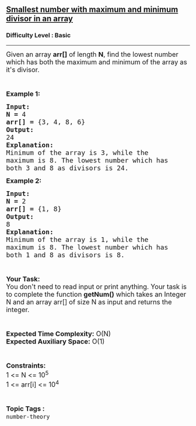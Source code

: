 <h2><a href="https://practice.geeksforgeeks.org/problems/weak-maths0559/1">Smallest number with maximum and minimum divisor in an array</a></h2><h3>Difficulty Level : Basic</h3><hr><div class="problems_problem_content__Xm_eO"><p><span style="font-size:18px">Given an array <strong>arr[]</strong> of length <strong>N</strong>, find the lowest number which has both the maximum and minimum of the array as it's divisor.</span></p>

<p>&nbsp;</p>

<p><span style="font-size:18px"><strong>Example 1:</strong></span></p>

<pre><span style="font-size:18px"><strong>Input:</strong></span>
<span style="font-size:18px"><strong>N = </strong>4</span>
<span style="font-size:18px"><strong>arr[] = </strong>{3, 4, 8, 6}</span>
<span style="font-size:18px"><strong>Output:</strong></span>
<span style="font-size:18px">24</span>
<span style="font-size:18px"><strong>Explanation:</strong></span>
<span style="font-size:18px">Minimum of the array is 3, while the
maximum is 8. The lowest number which has
both 3 and 8 as divisors is 24.</span></pre>

<p><span style="font-size:18px"><strong>Example 2:</strong></span></p>

<pre><span style="font-size:18px"><strong>Input:</strong></span>
<span style="font-size:18px"><strong>N = </strong>2</span>
<span style="font-size:18px"><strong>arr[] = </strong>{1, 8}</span>
<span style="font-size:18px"><strong>Output:</strong></span>
<span style="font-size:18px">8</span>
<span style="font-size:18px"><strong>Explanation:</strong></span>
<span style="font-size:18px">Minimum of the array is 1, while the
maximum is 8. The lowest number which has
both 1 and 8 as divisors is 8.</span></pre>

<p>&nbsp;</p>

<p><span style="font-size:18px"><strong>Your Task:</strong><br>
You don't need to read input or print anything. Your task is to complete the function <strong>getNum()</strong> which takes an Integer N and an array arr[] of size N as input and returns the integer.</span></p>

<p>&nbsp;</p>

<p><span style="font-size:18px"><strong>Expected Time Complexity:</strong> O(N)<br>
<strong>Expected Auxiliary Space:</strong> O(1)</span></p>

<p>&nbsp;</p>

<p><span style="font-size:18px"><strong>Constraints:</strong></span><br>
<span style="font-size:18px">1 &lt;= N &lt;= 10<sup>5</sup><br>
1 &lt;= arr[i] &lt;= 10<sup>4</sup></span></p>
</div><br><p><span style=font-size:18px><strong>Topic Tags : </strong><br><code>number-theory</code>&nbsp;